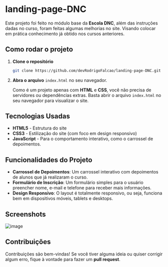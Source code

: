 
# landing-page-DNC

Este projeto foi feito no módulo base da **Escola DNC**, além das instruções dadas no curso, foram feitas algumas melhorias no site.
Visando colocar em prática conhecimento já obtido nos cursos anteriores. 

## Como rodar o projeto

1. **Clone o repositório**
    ```bash
    git clone https://github.com/devRodrigoFalcao/landing-page-DNC.git
    ```

2. **Abra o arquivo** `index.html` no seu navegador.

    Como é um projeto apenas com **HTML** e **CSS**, você não precisa de servidores ou dependências extras. Basta abrir o arquivo `index.html` no seu navegador para visualizar o site.

## Tecnologias Usadas

- **HTML5** - Estrutura do site
- **CSS3** - Estilização do site (com foco em design responsivo)
- **JavaScript** - Para o comportamento interativo, como o carrossel de depoimentos.

## Funcionalidades do Projeto

- **Carrossel de Depoimentos**: Um carrossel interativo com depoimentos de alunos que já realizaram o curso.
- **Formulário de Inscrição**: Um formulário simples para o usuário preencher nome, e-mail e telefone para receber mais informações.
- **Design Responsivo**: O layout é totalmente responsivo, ou seja, funciona bem em dispositivos móveis, tablets e desktops.

## Screenshots

![image](https://github.com/user-attachments/assets/760e9e64-fea0-493e-8445-322c2cb9796d)


## Contribuições

Contribuições são bem-vindas! Se você tiver alguma ideia ou quiser corrigir algum erro, fique à vontade para fazer um **pull request**.
